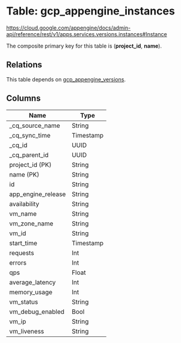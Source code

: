 # Table: gcp_appengine_instances

https://cloud.google.com/appengine/docs/admin-api/reference/rest/v1/apps.services.versions.instances#Instance

The composite primary key for this table is (**project_id**, **name**).

## Relations

This table depends on [gcp_appengine_versions](gcp_appengine_versions.md).

## Columns

| Name          | Type          |
| ------------- | ------------- |
|_cq_source_name|String|
|_cq_sync_time|Timestamp|
|_cq_id|UUID|
|_cq_parent_id|UUID|
|project_id (PK)|String|
|name (PK)|String|
|id|String|
|app_engine_release|String|
|availability|String|
|vm_name|String|
|vm_zone_name|String|
|vm_id|String|
|start_time|Timestamp|
|requests|Int|
|errors|Int|
|qps|Float|
|average_latency|Int|
|memory_usage|Int|
|vm_status|String|
|vm_debug_enabled|Bool|
|vm_ip|String|
|vm_liveness|String|